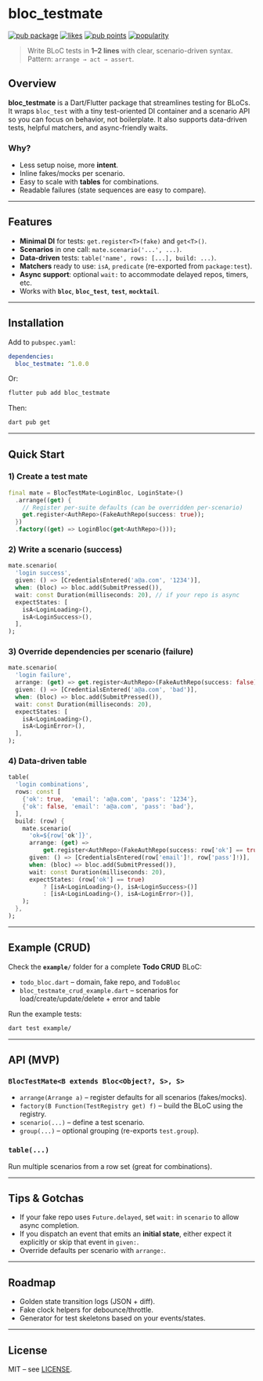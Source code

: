 
# bloc_testmate

[![pub package](https://img.shields.io/pub/v/bloc_testmate.svg)](https://pub.dev/packages/bloc_testmate)
[![likes](https://img.shields.io/pub/likes/bloc_testmate?logo=dart)](https://pub.dev/packages/bloc_testmate/score)
[![pub points](https://img.shields.io/pub/points/bloc_testmate?logo=dart)](https://pub.dev/packages/bloc_testmate/score)
[![popularity](https://img.shields.io/pub/popularity/bloc_testmate?logo=dart)](https://pub.dev/packages/bloc_testmate/score)

> Write BLoC tests in **1–2 lines** with clear, scenario-driven syntax.  
> Pattern: `arrange → act → assert`.

## Overview
**bloc_testmate** is a Dart/Flutter package that streamlines testing for BLoCs.  
It wraps `bloc_test` with a tiny test-oriented DI container and a scenario API so you can focus on behavior, not boilerplate. It also supports data-driven tests, helpful matchers, and async-friendly waits.

### Why?
- Less setup noise, more **intent**.
- Inline fakes/mocks per scenario.
- Easy to scale with **tables** for combinations.
- Readable failures (state sequences are easy to compare).

---

## Features
- **Minimal DI** for tests: `get.register<T>(fake)` and `get<T>()`.
- **Scenarios** in one call: `mate.scenario('...', ...)`.
- **Data-driven** tests: `table('name', rows: [...], build: ...)`.
- **Matchers** ready to use: `isA`, `predicate` (re-exported from `package:test`).
- **Async support**: optional `wait:` to accommodate delayed repos, timers, etc.
- Works with **`bloc`**, **`bloc_test`**, **`test`**, **`mocktail`**.

---

## Installation
Add to `pubspec.yaml`:
```yaml
dependencies:
  bloc_testmate: ^1.0.0
````

Or:

```bash
flutter pub add bloc_testmate
```

Then:

```bash
dart pub get
```

---

## Quick Start

### 1) Create a test mate

```dart
final mate = BlocTestMate<LoginBloc, LoginState>()
  .arrange((get) {
    // Register per-suite defaults (can be overridden per-scenario)
    get.register<AuthRepo>(FakeAuthRepo(success: true));
  })
  .factory((get) => LoginBloc(get<AuthRepo>()));
```

### 2) Write a scenario (success)

```dart
mate.scenario(
  'login success',
  given: () => [CredentialsEntered('a@a.com', '1234')],
  when: (bloc) => bloc.add(SubmitPressed()),
  wait: const Duration(milliseconds: 20), // if your repo is async
  expectStates: [
    isA<LoginLoading>(),
    isA<LoginSuccess>(),
  ],
);
```

### 3) Override dependencies per scenario (failure)

```dart
mate.scenario(
  'login failure',
  arrange: (get) => get.register<AuthRepo>(FakeAuthRepo(success: false)),
  given: () => [CredentialsEntered('a@a.com', 'bad')],
  when: (bloc) => bloc.add(SubmitPressed()),
  wait: const Duration(milliseconds: 20),
  expectStates: [
    isA<LoginLoading>(),
    isA<LoginError>(),
  ],
);
```

### 4) Data-driven table

```dart
table(
  'login combinations',
  rows: const [
    {'ok': true,  'email': 'a@a.com', 'pass': '1234'},
    {'ok': false, 'email': 'a@a.com', 'pass': 'bad'},
  ],
  build: (row) {
    mate.scenario(
      'ok=${row['ok']}',
      arrange: (get) =>
          get.register<AuthRepo>(FakeAuthRepo(success: row['ok'] == true)),
      given: () => [CredentialsEntered(row['email']!, row['pass']!)],
      when: (bloc) => bloc.add(SubmitPressed()),
      wait: const Duration(milliseconds: 20),
      expectStates: (row['ok'] == true)
          ? [isA<LoginLoading>(), isA<LoginSuccess>()]
          : [isA<LoginLoading>(), isA<LoginError>()],
    );
  },
);
```

---

## Example (CRUD)

Check the **`example/`** folder for a complete **Todo CRUD** BLoC:

* `todo_bloc.dart` – domain, fake repo, and `TodoBloc`
* `bloc_testmate_crud_example.dart` – scenarios for load/create/update/delete + error and table

Run the example tests:

```bash
dart test example/
```

---

## API (MVP)

### `BlocTestMate<B extends Bloc<Object?, S>, S>`

* `arrange(Arrange a)` – register defaults for all scenarios (fakes/mocks).
* `factory(B Function(TestRegistry get) f)` – build the BLoC using the registry.
* `scenario(...)` – define a test scenario.
* `group(...)` – optional grouping (re-exports `test.group`).

### `table(...)`

Run multiple scenarios from a row set (great for combinations).

---

## Tips & Gotchas

* If your fake repo uses `Future.delayed`, set `wait:` in `scenario` to allow async completion.
* If you dispatch an event that emits an **initial state**, either expect it explicitly or skip that event in `given:`.
* Override defaults per scenario with `arrange:`.

---

## Roadmap

* Golden state transition logs (JSON + diff).
* Fake clock helpers for debounce/throttle.
* Generator for test skeletons based on your events/states.

---

## License

MIT – see [LICENSE](LICENSE).

